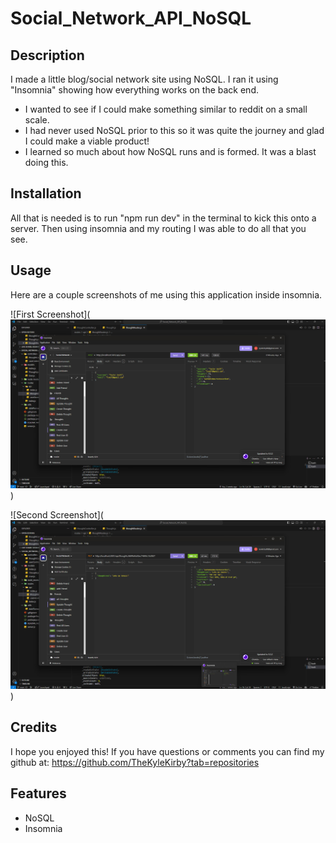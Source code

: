 # Social_Network_API_NoSQL

## Description

I made a little blog/social network site using NoSQL. I ran it using "Insomnia" showing how everything works on the back end.

- I wanted to see if I could make something similar to reddit on a small scale.
- I had never used NoSQL prior to this so it was quite the journey and glad I could make a viable product!
- I learned so much about how NoSQL runs and is formed. It was a blast doing this.


## Installation

All that is needed is to run "npm run dev" in the terminal to kick this onto a server. Then using insomnia and my routing I was able to do all that you see.

## Usage

Here are a couple screenshots of me using this application inside insomnia.

![First Screenshot](![alt text](assets/images/img.png))

![Second Screenshot](![alt text](assets/images/img2.png))

## Credits

I hope you enjoyed this! If you have questions or comments you can find my github at: https://github.com/TheKyleKirby?tab=repositories 


## Features

- NoSQL
- Insomnia
